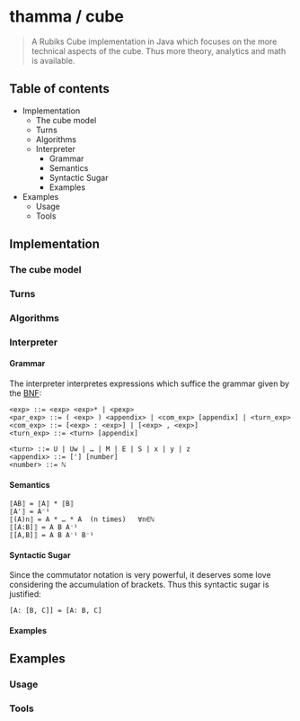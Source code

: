 # thamma / cube

> A Rubiks Cube implementation in Java which focuses on the more technical aspects of the cube. Thus more theory, analytics and math is available.

## Table of contents

* Implementation
  * The cube model
  * Turns
  * Algorithms
  * Interpreter
    * Grammar
    * Semantics
    * Syntactic Sugar
    * Examples
* Examples
  * Usage
  * Tools

## Implementation

### The cube model 

### Turns

### Algorithms

### Interpreter

#### Grammar
The interpreter interpretes expressions which suffice the grammar given by the [BNF](https://en.wikipedia.org/wiki/Backus%E2%80%93Naur_Form):
```
<exp> ::= <exp> <exp>* | <pexp>
<par_exp> ::= ( <exp> ) <appendix> | <com_exp> [appendix] | <turn_exp>
<com_exp> ::= [<exp> : <exp>] | [<exp> , <exp>]
<turn_exp> ::= <turn> [appendix]

<turn> ::= U | Uw | … | M | E | S | x | y | z
<appendix> ::= ['] [number]
<number> ::= ℕ
```

#### Semantics
```
⟦AB⟧ = ⟦A⟧ * ⟦B⟧
⟦A'⟧ = A⁻¹
⟦(A)n⟧ = A * … * A  (n times)   ∀n∈ℕ
⟦[A:B]⟧ = A B A⁻¹
⟦[A,B]⟧ = A B A⁻¹ B⁻¹
```

#### Syntactic Sugar
Since the commutator notation is very powerful, it deserves some love considering the accumulation of brackets. Thus this syntactic sugar is justified:
```
[A: [B, C]] = [A: B, C]
```

#### Examples

## Examples

### Usage

### Tools
